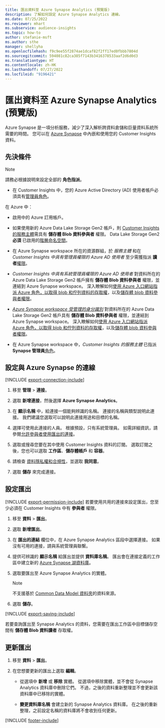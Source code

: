 ```yaml
---
title: 匯出資料至 Azure Synapse Analytics (預覽版)
description: 了解如何設定 Azure Synapse Analytics 連線。
ms.date: 07/25/2022
ms.reviewer: mhart
ms.subservice: audience-insights
ms.topic: how-to
author: stefanie-msft
ms.author: sthe
manager: shellyha
ms.openlocfilehash: f9c9ee55f2874ae1dcaf82f2ff17ed0fbbb7804d
ms.sourcegitcommit: 594081c82ca385f7143b3416378533aaf2d6d0d3
ms.translationtype: HT
ms.contentlocale: zh-HK
ms.lasthandoff: 07/27/2022
ms.locfileid: "9196421"
---
```

# <a name="export-data-to-azure-synapse-analytics-preview"></a>匯出資料至 Azure Synapse Analytics (預覽版)

Azure Synapse 是一項分析服務，減少了深入解析跨資料倉儲和巨量資料系統所需要的時間。 您可以在 [Azure Synapse](/azure/synapse-analytics/overview-what-is) 中內嵌和使用您的 Customer Insights 資料。

## <a name="prerequisites"></a>先決條件

> [!NOTE]
> 請務必根據說明來設定全部的 **角色指派**。

- 在 Customer Insights 中，您的 Azure Active Directory (AD) 使用者帳戶必須具有[管理員角色](permissions.md#assign-roles-and-permissions)。

在 Azure 中：

- 啟用中的 Azure 訂用帳戶。

- 如果使用新的 Azure Data Lake Storage Gen2 帳戶，則 [Customer Insights 的服務主體](connect-service-principal.md)需具有 **儲存體 Blob 資料參與者** 權限。 Data Lake Storage Gen2 **必須** 已啟用的[階層命名空間](/azure/storage/blobs/data-lake-storage-namespace)。

- 在 Azure Synapse workspace 所在的資源群組，於 *服務主體* 和在 *Customer Insights 中具有管理員權限的 Azure AD 使用者* 至少需獲指派 **讀者**[權限](/azure/role-based-access-control/role-assignments-portal)。

- *Customer Insights 中具有系統管理員權限的 Azure AD 使用者* 對資料所在的 Azure Data Lake Storage Gen2 帳戶擁有 **儲存體 Blob 資料參與者** 權限，並連結到 Azure Synapse workspace。 深入瞭解如何[使用 Azure 入口網站指派 Azure 角色，以取得 blob 和佇列資料的存取權](/azure/storage/common/storage-auth-aad-rbac-portal)，以及[儲存體 blob 資料參與者權限](/azure/role-based-access-control/built-in-roles#storage-blob-data-contributor)。

- *[Azure Synapse workspace 受管理的身分識別](/azure/synapse-analytics/security/synapse-workspace-managed-identity)* 對資料所在的 Azure Data Lake Storage Gen2 帳戶具有 **儲存體 Blob 資料參與者** 權限，並連結到 Azure Synapse workspace。 深入瞭解如何[使用 Azure 入口網站指派 Azure 角色，以取得 blob 和佇列資料的存取權](/azure/storage/common/storage-auth-aad-rbac-portal)，以及[儲存體 blob 資料參與者權限](/azure/role-based-access-control/built-in-roles#storage-blob-data-contributor)。

- 在 Azure Synapse workspace 中，*Customer Insights 的服務主體* 已指派 **Synapse 管理員**[角色](/azure/synapse-analytics/security/how-to-set-up-access-control)。

## <a name="set-up-connection-to-azure-synapse"></a>設定與 Azure Synapse 的連線

[!INCLUDE [export-connection-include](includes/export-connection-admn.md)]

1. 移至 **管理** > **連接**。

1. 選取 **新增連接**，然後選擇 **Azure Synapse Analytics**。

1. 在 **顯示名稱** 中，給連接一個能夠辨識的名稱。 連接的名稱與類型說明此連接。 我們建議您選取可以說明此連接用途和目標的名稱。

1. 選擇可使用此連接的人員。 根據預設，只有系統管理員。 如需詳細資訊，請參閱[允許參與者使用匯出的連接](connections.md#allow-contributors-to-use-a-connection-for-exports)。

1. 選取或搜尋您要在其中使用 Customer Insights 資料的訂閱。 選取訂閱之後，您也可以選取 **工作區**、**儲存體帳戶** 和 **容器**。

1. 請檢查 [資料隱私權和合規性](connections.md#data-privacy-and-compliance)，並選取 **我同意**。

1. 選取 **儲存** 來完成連接。

## <a name="configure-an-export"></a>設定匯出

[!INCLUDE [export-permission-include](includes/export-permission.md)] 若要使用共用的連接來設定匯出，您至少必須在 Customer Insights 中有 **參與者** 權限。

1. 移至 **資料** > **匯出**。

1. 選取 **新增匯出**。

1. 在 **匯出的連結** 欄位中，在 Azure Synapse Analytics 區段中選擇連接。 如果沒有可用的連接，請與系統管理員聯繫。

1. 提供可辨識的 **顯示名稱** 給匯出並提供 **資料庫名稱**。 匯出會在連接定義的工作區中建立新的 [Azure Synapse 湖資料庫](/azure/synapse-analytics/database-designer/concepts-lake-database)。

1. 選取要匯出至 Azure Synapse Analytics 的實體。
   > [!NOTE]
   > 不支援基於 [Common Data Model 資料夾](connect-common-data-model.md)的資料來源。

1. 選取 **儲存**。

[!INCLUDE [export-saving-include](includes/export-saving.md)]

若要查詢匯出至 Synapse Analytics 的資料，您需要在匯出工作區中目標儲存空間有 **儲存體 Blob 資料讀者** 存取權。

## <a name="update-an-export"></a>更新匯出

1. 移至 **資料** > **匯出**。

1. 在您想要更新的匯出上選取 **編輯**。

   - 從選項中 **新增** 或 **移除** 實體。 從選項中移除實體，並不會從 Synapse Analytics 資料庫中刪除它們。 不過，之後的資料重新整理並不會更新該資料庫中已移除的實體。

   - **變更資料庫名稱** 會建立新的 Synapse Analytics 資料庫。 在之後的重新整理，之前設定名稱的資料庫將不會收到任何更新。

[!INCLUDE [footer-include](includes/footer-banner.md)]
